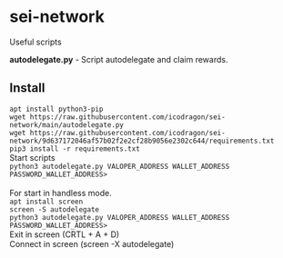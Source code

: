 # sei-network
Useful scripts

<b>autodelegate.py</b> - Script autodelegate and claim rewards.

<h2>Install</h2>
<code>apt install python3-pip</code></br>
<code>wget https://raw.githubusercontent.com/icodragon/sei-network/main/autodelegate.py</code></br>
<code>wget https://raw.githubusercontent.com/icodragon/sei-network/9d637172046af57b02f2e2cf28b9056e2302c644/requirements.txt</code></br>
<code>pip3 install -r requirements.txt</code></br>
Start scripts</br>
<code>python3 autodelegate.py VALOPER_ADDRESS WALLET_ADDRESS PASSWORD_WALLET_ADDRESS></code></br>
</br>
For start in handless mode.</br>
<code>apt install screen</code></br>
<code>screen -S autodelegate</code></br>
<code>python3 autodelegate.py VALOPER_ADDRESS WALLET_ADDRESS PASSWORD_WALLET_ADDRESS></code></br>
Exit in screen (CRTL + A + D)</br>
Connect in screen (screen -X autodelegate)</br>

